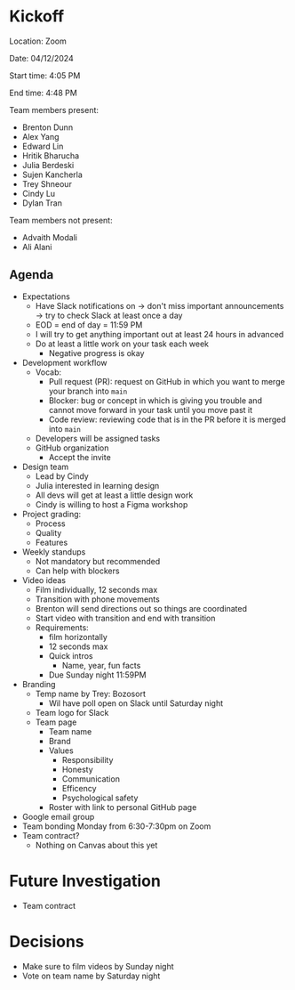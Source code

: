 # Kickoff

Location: Zoom

Date: 04/12/2024

Start time: 4:05 PM

End time: 4:48 PM

Team members present: 
- Brenton Dunn
- Alex Yang
- Edward Lin
- Hritik Bharucha
- Julia Berdeski
- Sujen Kancherla
- Trey Shneour
- Cindy Lu
- Dylan Tran
  
Team members not present:
- Advaith Modali
- Ali Alani
  
## Agenda
- Expectations
  - Have Slack notifications on -> don't miss important announcements -> try to check Slack at least once a day
  - EOD = end of day = 11:59 PM
  - I will try to get anything important out at least 24 hours in advanced
  - Do at least a little work on your task each week
    - Negative progress is okay
- Development workflow
  - Vocab:
    - Pull request (PR): request on GitHub in which you want to merge your branch into `main`
    - Blocker: bug or concept in which is giving you trouble and cannot move forward in your task until you move past it
    - Code review: reviewing code that is in the PR before it is merged into `main`
  - Developers will be assigned tasks 
  - GitHub organization
    - Accept the invite 
- Design team
  - Lead by Cindy
  - Julia interested in learning design
  - All devs will get at least a little design work 
  - Cindy is willing to host a Figma workshop
- Project grading:
  - Process
  - Quality
  - Features
- Weekly standups
  - Not mandatory but recommended
  - Can help with blockers
- Video ideas
  - Film individually, 12 seconds max
  - Transition with phone movements 
  - Brenton will send directions out so things are coordinated
  - Start video with transition and end with transition
  - Requirements: 
    - film horizontally
    - 12 seconds max
    - Quick intros
      - Name, year, fun facts
    - Due Sunday night 11:59PM
- Branding
  - Temp name by Trey: Bozosort
    - Wil have poll open on Slack until Saturday night
  - Team logo for Slack
  - Team page
    - Team name
    - Brand
    - Values
      - Responsibility 
      - Honesty
      - Communication
      - Efficency 
      - Psychological safety 
    - Roster with link to personal GitHub page 
- Google email group
- Team bonding Monday from 6:30-7:30pm on Zoom
- Team contract?
  - Nothing on Canvas about this yet
 # Future Investigation
 - Team contract
# Decisions
- Make sure to film videos by Sunday night
- Vote on team name by Saturday night 
